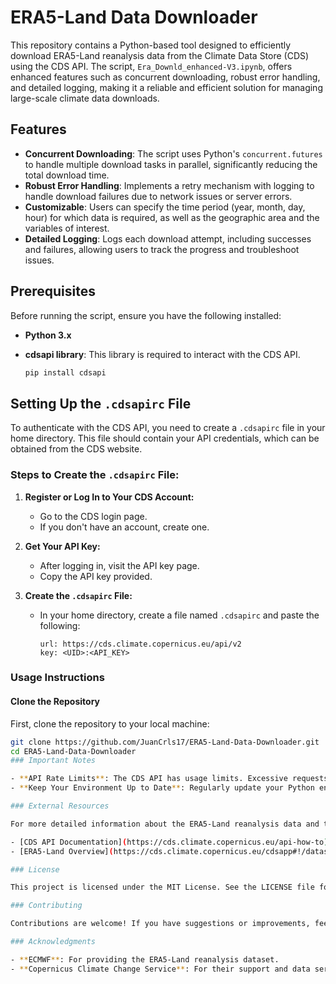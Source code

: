 # ERA5-Land Data Downloader

This repository contains a Python-based tool designed to efficiently download ERA5-Land reanalysis data from the Climate Data Store (CDS) using the CDS API. The script, `Era_Downld_enhanced-V3.ipynb`, offers enhanced features such as concurrent downloading, robust error handling, and detailed logging, making it a reliable and efficient solution for managing large-scale climate data downloads.

## Features

- **Concurrent Downloading**: The script uses Python's `concurrent.futures` to handle multiple download tasks in parallel, significantly reducing the total download time.
- **Robust Error Handling**: Implements a retry mechanism with logging to handle download failures due to network issues or server errors.
- **Customizable**: Users can specify the time period (year, month, day, hour) for which data is required, as well as the geographic area and the variables of interest.
- **Detailed Logging**: Logs each download attempt, including successes and failures, allowing users to track the progress and troubleshoot issues.

## Prerequisites

Before running the script, ensure you have the following installed:

- **Python 3.x**
- **cdsapi library**: This library is required to interact with the CDS API.

  ```bash
  pip install cdsapi
  
## Setting Up the `.cdsapirc` File

To authenticate with the CDS API, you need to create a `.cdsapirc` file in your home directory. This file should contain your API credentials, which can be obtained from the CDS website.

### Steps to Create the `.cdsapirc` File:

1. **Register or Log In to Your CDS Account:**

   - Go to the CDS login page.
   - If you don't have an account, create one.

2. **Get Your API Key:**

   - After logging in, visit the API key page.
   - Copy the API key provided.

3. **Create the `.cdsapirc` File:**

   - In your home directory, create a file named `.cdsapirc` and paste the following:

     ```plaintext
     url: https://cds.climate.copernicus.eu/api/v2
     key: <UID>:<API_KEY>
     ```

### Usage Instructions

#### Clone the Repository

First, clone the repository to your local machine:

```bash
git clone https://github.com/JuanCrls17/ERA5-Land-Data-Downloader.git
cd ERA5-Land-Data-Downloader
### Important Notes

- **API Rate Limits**: The CDS API has usage limits. Excessive requests or continuous retries may result in temporary blocking of your IP. Always monitor your API usage.
- **Keep Your Environment Up to Date**: Regularly update your Python environment and the `cdsapi` library to avoid potential issues with API requests.

### External Resources

For more detailed information about the ERA5-Land reanalysis data and the Climate Data Store, visit the following links:

- [CDS API Documentation](https://cds.climate.copernicus.eu/api-how-to)
- [ERA5-Land Overview](https://cds.climate.copernicus.eu/cdsapp#!/dataset/reanalysis-era5-land)

### License

This project is licensed under the MIT License. See the LICENSE file for details.

### Contributing

Contributions are welcome! If you have suggestions or improvements, feel free to submit a pull request or open an issue.

### Acknowledgments

- **ECMWF**: For providing the ERA5-Land reanalysis dataset.
- **Copernicus Climate Change Service**: For their support and data services.

